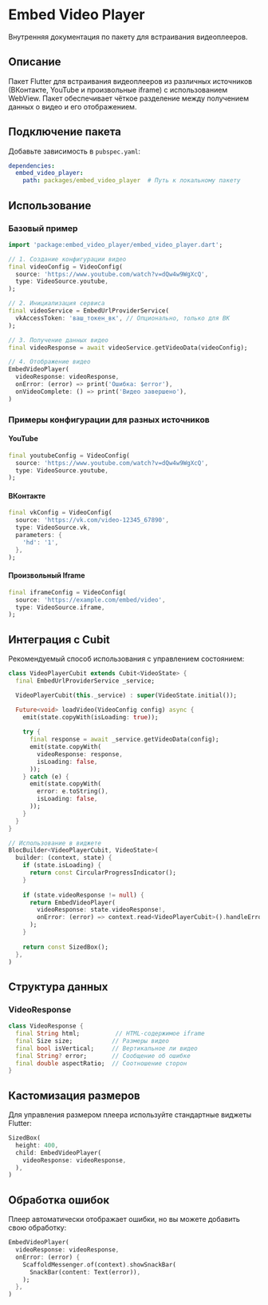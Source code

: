<!--
This README describes the package. If you publish this package to pub.dev,
this README's contents appear on the landing page for your package.

For information about how to write a good package README, see the guide for
[writing package pages](https://dart.dev/tools/pub/writing-package-pages).

For general information about developing packages, see the Dart guide for
[creating packages](https://dart.dev/guides/libraries/create-packages)
and the Flutter guide for
[developing packages and plugins](https://flutter.dev/to/develop-packages).
-->

# Embed Video Player

Внутренняя документация по пакету для встраивания видеоплееров.

## Описание

Пакет Flutter для встраивания видеоплееров из различных источников (ВКонтакте, YouTube и произвольные iframe) с использованием WebView. Пакет обеспечивает чёткое разделение между получением данных о видео и его отображением.

## Подключение пакета

Добавьте зависимость в `pubspec.yaml`:

```yaml
dependencies:
  embed_video_player:
    path: packages/embed_video_player  # Путь к локальному пакету
```

## Использование

### Базовый пример

```dart
import 'package:embed_video_player/embed_video_player.dart';

// 1. Создание конфигурации видео
final videoConfig = VideoConfig(
  source: 'https://www.youtube.com/watch?v=dQw4w9WgXcQ',
  type: VideoSource.youtube,
);

// 2. Инициализация сервиса
final videoService = EmbedUrlProviderService(
  vkAccessToken: 'ваш_токен_вк', // Опционально, только для ВК
);

// 3. Получение данных видео
final videoResponse = await videoService.getVideoData(videoConfig);

// 4. Отображение видео
EmbedVideoPlayer(
  videoResponse: videoResponse,
  onError: (error) => print('Ошибка: $error'),
  onVideoComplete: () => print('Видео завершено'),
)
```

### Примеры конфигурации для разных источников

#### YouTube
```dart
final youtubeConfig = VideoConfig(
  source: 'https://www.youtube.com/watch?v=dQw4w9WgXcQ',
  type: VideoSource.youtube,
);
```

#### ВКонтакте
```dart
final vkConfig = VideoConfig(
  source: 'https://vk.com/video-12345_67890',
  type: VideoSource.vk,
  parameters: {
    'hd': '1',
  },
);
```

#### Произвольный Iframe
```dart
final iframeConfig = VideoConfig(
  source: 'https://example.com/embed/video',
  type: VideoSource.iframe,
);
```

## Интеграция с Cubit

Рекомендуемый способ использования с управлением состоянием:

```dart
class VideoPlayerCubit extends Cubit<VideoState> {
  final EmbedUrlProviderService _service;

  VideoPlayerCubit(this._service) : super(VideoState.initial());

  Future<void> loadVideo(VideoConfig config) async {
    emit(state.copyWith(isLoading: true));
    
    try {
      final response = await _service.getVideoData(config);
      emit(state.copyWith(
        videoResponse: response,
        isLoading: false,
      ));
    } catch (e) {
      emit(state.copyWith(
        error: e.toString(),
        isLoading: false,
      ));
    }
  }
}

// Использование в виджете
BlocBuilder<VideoPlayerCubit, VideoState>(
  builder: (context, state) {
    if (state.isLoading) {
      return const CircularProgressIndicator();
    }
    
    if (state.videoResponse != null) {
      return EmbedVideoPlayer(
        videoResponse: state.videoResponse!,
        onError: (error) => context.read<VideoPlayerCubit>().handleError(error),
      );
    }
    
    return const SizedBox();
  },
)
```

## Структура данных

### VideoResponse
```dart
class VideoResponse {
  final String html;          // HTML-содержимое iframe
  final Size size;           // Размеры видео
  final bool isVertical;     // Вертикальное ли видео
  final String? error;       // Сообщение об ошибке
  final double aspectRatio;  // Соотношение сторон
}
```

## Кастомизация размеров

Для управления размером плеера используйте стандартные виджеты Flutter:

```dart
SizedBox(
  height: 400,
  child: EmbedVideoPlayer(
    videoResponse: videoResponse,
  ),
)
```

## Обработка ошибок

Плеер автоматически отображает ошибки, но вы можете добавить свою обработку:

```dart
EmbedVideoPlayer(
  videoResponse: videoResponse,
  onError: (error) {
    ScaffoldMessenger.of(context).showSnackBar(
      SnackBar(content: Text(error)),
    );
  },
)
```
